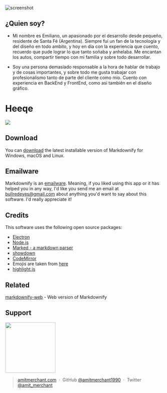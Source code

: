![screenshot](https://res.cloudinary.com/dn7fidyht/image/upload/v1705427513/ehao5k8umujdoq7lv1zl.jpg)

## ¿Quien soy?

* Mi nombre es Emiliano, un apasionado por el desarrollo desde pequeño, residente de Santa Fé (Argentina). Siempre fuí un fan de la tecnología y del diseño en todo ambito, y hoy en dia con la experiencia que cuento, recuerdo que pude lograr lo que tanto soñaba y anhelaba. Me encantan los autos, compartir tiempo con mi familia y sobre todo desarrollar.

* Soy una persona demasiado responsable a la hora de hablar de trabajo y de cosas importantes, y sobre todo me gusta trabajar con profesionalismo tanto de parte del cliente como mio. Cuento con experiencia en BackEnd y FrontEnd, como asi también en el diseño gráfico.

<h1 style="margin: '0 auto">Heeqe</h1>

<img style="margin: '0 auto" src="https://res.cloudinary.com/dn7fidyht/image/upload/v1705428399/sxlbii68pov5rfvebov9.png">

## Download

You can [download](https://github.com/amitmerchant1990/electron-markdownify/releases/tag/v1.2.0) the latest installable version of Markdownify for Windows, macOS and Linux.

## Emailware

Markdownify is an [emailware](https://en.wiktionary.org/wiki/emailware). Meaning, if you liked using this app or it has helped you in any way, I'd like you send me an email at <bullredeyes@gmail.com> about anything you'd want to say about this software. I'd really appreciate it!

## Credits

This software uses the following open source packages:

- [Electron](http://electron.atom.io/)
- [Node.js](https://nodejs.org/)
- [Marked - a markdown parser](https://github.com/chjj/marked)
- [showdown](http://showdownjs.github.io/showdown/)
- [CodeMirror](http://codemirror.net/)
- Emojis are taken from [here](https://github.com/arvida/emoji-cheat-sheet.com)
- [highlight.js](https://highlightjs.org/)

## Related

[markdownify-web](https://github.com/amitmerchant1990/markdownify-web) - Web version of Markdownify

## Support

<a href="https://www.patreon.com/amitmerchant">
	<img src="https://res.cloudinary.com/dn7fidyht/image/upload/v1705427823/ogbzndqhimyg3x9oy6bo.png" width="160">
</a>

> [amitmerchant.com](https://www.amitmerchant.com) &nbsp;&middot;&nbsp;
> GitHub [@amitmerchant1990](https://github.com/amitmerchant1990) &nbsp;&middot;&nbsp;
> Twitter [@amit_merchant](https://twitter.com/amit_merchant)

